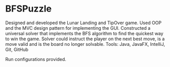 # BFSPuzzle
Designed and developed the Lunar Landing and TipOver game.
Used OOP and the MVC design pattern for implementing the GUI.
Constructed a universal solver that implements the BFS algorithm to find the quickest way to win the game.
Solver could instruct the player on the next best move, is a move valid and is the board no longer solvable.
Tools: Java, JavaFX, IntelliJ, Git, GitHub 

Run configurations provided.
